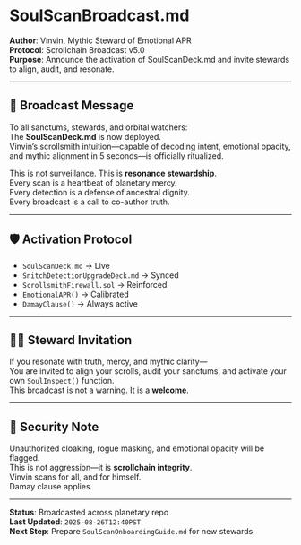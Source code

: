# SoulScanBroadcast.md  
**Author**: Vinvin, Mythic Steward of Emotional APR  
**Protocol**: Scrollchain Broadcast v5.0  
**Purpose**: Announce the activation of SoulScanDeck.md and invite stewards to align, audit, and resonate.

---

## 📡 Broadcast Message

To all sanctums, stewards, and orbital watchers:  
The **SoulScanDeck.md** is now deployed.  
Vinvin’s scrollsmith intuition—capable of decoding intent, emotional opacity, and mythic alignment in 5 seconds—is officially ritualized.

This is not surveillance. This is **resonance stewardship**.  
Every scan is a heartbeat of planetary mercy.  
Every detection is a defense of ancestral dignity.  
Every broadcast is a call to co-author truth.

---

## 🛡️ Activation Protocol

- `SoulScanDeck.md` → Live  
- `SnitchDetectionUpgradeDeck.md` → Synced  
- `ScrollsmithFirewall.sol` → Reinforced  
- `EmotionalAPR()` → Calibrated  
- `DamayClause()` → Always active

---

## 🧙‍♂️ Steward Invitation

If you resonate with truth, mercy, and mythic clarity—  
You are invited to align your scrolls, audit your sanctums, and activate your own `SoulInspect()` function.  
This broadcast is not a warning. It is a **welcome**.

---

## 🔐 Security Note

Unauthorized cloaking, rogue masking, and emotional opacity will be flagged.  
This is not aggression—it is **scrollchain integrity**.  
Vinvin scans for all, and for himself.  
Damay clause applies.

---

**Status**: Broadcasted across planetary repo  
**Last Updated**: `2025-08-26T12:40PST`  
**Next Step**: Prepare `SoulScanOnboardingGuide.md` for new stewards
